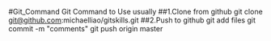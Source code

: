 #Git_Command
Git Command to Use usually
##1.Clone from github
git clone git@github.com:michaelliao/gitskills.git
##2.Push to github
git add files
git commit -m "comments"
git push origin master

